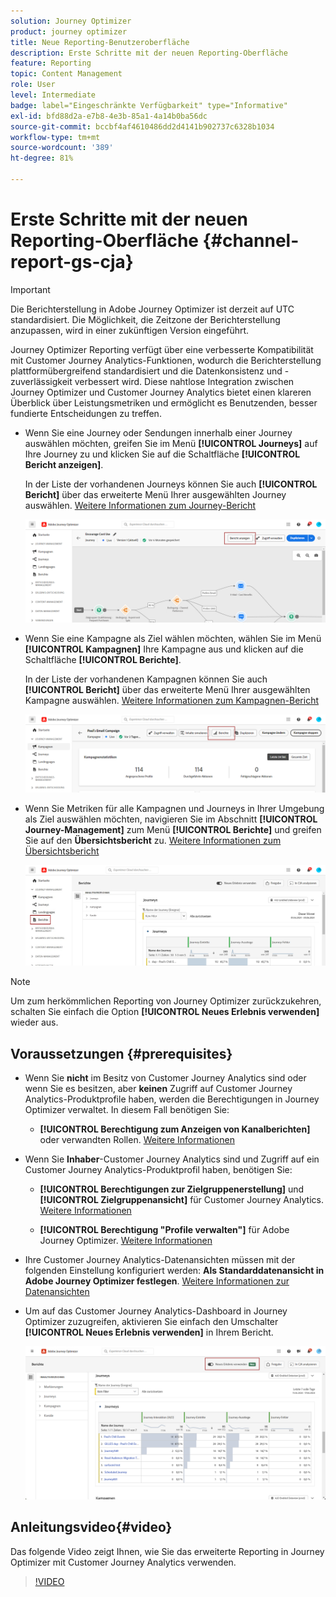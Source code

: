 ```yaml
---
solution: Journey Optimizer
product: journey optimizer
title: Neue Reporting-Benutzeroberfläche
description: Erste Schritte mit der neuen Reporting-Oberfläche
feature: Reporting
topic: Content Management
role: User
level: Intermediate
badge: label="Eingeschränkte Verfügbarkeit" type="Informative"
exl-id: bfd88d2a-e7b8-4e3b-85a1-4a14b0ba56dc
source-git-commit: bccbf4af4610486dd2d4141b902737c6328b1034
workflow-type: tm+mt
source-wordcount: '389'
ht-degree: 81%

---
```


# Erste Schritte mit der neuen Reporting-Oberfläche {#channel-report-gs-cja}

>[!IMPORTANT]
>
>Die Berichterstellung in Adobe Journey Optimizer ist derzeit auf UTC standardisiert. Die Möglichkeit, die Zeitzone der Berichterstellung anzupassen, wird in einer zukünftigen Version eingeführt.

Journey Optimizer Reporting verfügt über eine verbesserte Kompatibilität mit Customer Journey Analytics-Funktionen, wodurch die Berichterstellung plattformübergreifend standardisiert und die Datenkonsistenz und -zuverlässigkeit verbessert wird. Diese nahtlose Integration zwischen Journey Optimizer und Customer Journey Analytics bietet einen klareren Überblick über Leistungsmetriken und ermöglicht es Benutzenden, besser fundierte Entscheidungen zu treffen.

* Wenn Sie eine Journey oder Sendungen innerhalb einer Journey auswählen möchten, greifen Sie im Menü **[!UICONTROL Journeys]** auf Ihre Journey zu und klicken Sie auf die Schaltfläche **[!UICONTROL Bericht anzeigen]**.

  In der Liste der vorhandenen Journeys können Sie auch **[!UICONTROL Bericht]** über das erweiterte Menü Ihrer ausgewählten Journey auswählen. [Weitere Informationen zum Journey-Bericht](journey-global-report-cja.md)

  ![](assets/gs-cja-report-3.png)

* Wenn Sie eine Kampagne als Ziel wählen möchten, wählen Sie im Menü **[!UICONTROL Kampagnen]** Ihre Kampagne aus und klicken auf die Schaltfläche **[!UICONTROL Berichte]**.

  In der Liste der vorhandenen Kampagnen können Sie auch **[!UICONTROL Bericht]** über das erweiterte Menü Ihrer ausgewählten Kampagne auswählen. [Weitere Informationen zum Kampagnen-Bericht](campaign-global-report-cja.md)

  ![](assets/gs-cja-report-2.png)

* Wenn Sie Metriken für alle Kampagnen und Journeys in Ihrer Umgebung als Ziel auswählen möchten, navigieren Sie im Abschnitt **[!UICONTROL Journey-Management]** zum Menü **[!UICONTROL Berichte]** und greifen Sie auf den **Übersichtsbericht** zu. [Weitere Informationen zum Übersichtsbericht](channel-report-cja.md)

  ![](assets/gs-cja-report-1.png)

>[!NOTE]
>
> Um zum herkömmlichen Reporting von Journey Optimizer zurückzukehren, schalten Sie einfach die Option **[!UICONTROL Neues Erlebnis verwenden]** wieder aus.

## Voraussetzungen {#prerequisites}

* Wenn Sie **nicht** im Besitz von Customer Journey Analytics sind oder wenn Sie es besitzen, aber **keinen** Zugriff auf Customer Journey Analytics-Produktprofile haben, werden die Berechtigungen in Journey Optimizer verwaltet. In diesem Fall benötigen Sie:

   * **[!UICONTROL Berechtigung zum Anzeigen von Kanalberichten]** oder verwandten Rollen. [Weitere Informationen](../administration/permissions.md)

* Wenn Sie **Inhaber**-Customer Journey Analytics sind und Zugriff auf ein Customer Journey Analytics-Produktprofil haben, benötigen Sie:

   * **[!UICONTROL Berechtigungen zur Zielgruppenerstellung]** und **[!UICONTROL Zielgruppenansicht]** für Customer Journey Analytics. [Weitere Informationen](https://experienceleague.adobe.com/de/docs/analytics-platform/using/technotes/access-control)

   * **[!UICONTROL Berechtigung &quot;Profile verwalten&quot;]** für Adobe Journey Optimizer. [Weitere Informationen](../administration/permissions.md)

* Ihre Customer Journey Analytics-Datenansichten müssen mit der folgenden Einstellung konfiguriert werden: **Als Standarddatenansicht in Adobe Journey Optimizer festlegen**. [Weitere Informationen zur Datenansichten](https://experienceleague.adobe.com/de/docs/analytics-platform/using/cja-dataviews/create-dataview)

* Um auf das Customer Journey Analytics-Dashboard in Journey Optimizer zuzugreifen, aktivieren Sie einfach den Umschalter **[!UICONTROL Neues Erlebnis verwenden]** in Ihrem Bericht.

  ![](assets/cja-option.png)

## Anleitungsvideo{#video}

Das folgende Video zeigt Ihnen, wie Sie das erweiterte Reporting in Journey Optimizer mit Customer Journey Analytics verwenden.

>[!VIDEO](https://video.tv.adobe.com/v/3430413)